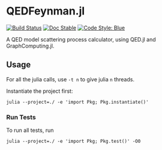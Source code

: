 # QEDFeynman.jl

[![Build Status](https://github.com/GraphComputing-jl/QEDFeynman.jl/actions/workflows/unit_tests.yml/badge.svg?branch=main)](https://github.com/GraphComputing-jl/QEDFeynman.jl/actions/workflows/unit_tests.yml/)
[![Doc Stable](https://img.shields.io/badge/docs-stable-blue.svg)](https://graphcomputing-jl.github.io/QEDFeynman.jl/dev/)
[![Code Style: Blue](https://img.shields.io/badge/code%20style-blue-4495d1.svg)](https://github.com/invenia/BlueStyle)

A QED model scattering process calculator, using QED.jl and GraphComputing.jl.

## Usage

For all the julia calls, use `-t n` to give julia `n` threads.

Instantiate the project first:

`julia --project=./ -e 'import Pkg; Pkg.instantiate()'`

### Run Tests

To run all tests, run

`julia --project=./ -e 'import Pkg; Pkg.test()' -O0`
